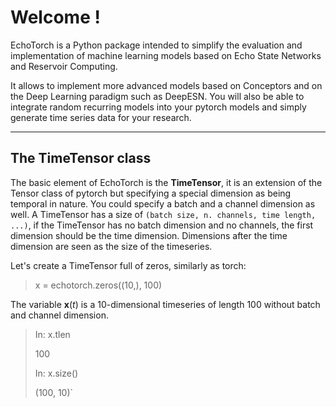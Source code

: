 
# Welcome !

EchoTorch is a Python package intended to simplify the evaluation and implementation of 
machine learning models based on Echo State Networks and Reservoir Computing.

It allows to implement more advanced models based on Conceptors and on the Deep Learning 
paradigm such as DeepESN. You will also be able to integrate random recurring models 
into your pytorch models and simply generate time series data for your research.

---

## The TimeTensor class

The basic element of EchoTorch is the **TimeTensor**, it is an extension of the Tensor class of pytorch but 
specifying a special dimension as being temporal in nature. You could specify a batch and a channel 
dimension as well. A TimeTensor has a size of `(batch size, n. channels, time length, ...)`, if the TimeTensor 
has no batch dimension and no channels, the first dimension should be the time dimension. Dimensions after 
the time dimension are seen as the size of the timeseries.

Let's create a TimeTensor full of zeros, similarly as torch:

> x = echotorch.zeros((10,), 100)

The variable **x**(_t_) is a 10-dimensional timeseries of length 100 without batch and channel dimension.

> In: x.tlen
> 
> 100
> 
> In: x.size()
> 
> (100, 10)`

